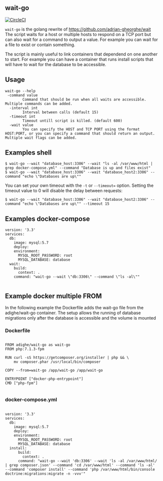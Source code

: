 ## wait-go

[![CircleCI](https://circleci.com/gh/adrian-gheorghe/wait-go.svg?style=svg)](https://circleci.com/gh/adrian-gheorghe/wait-go)

`wait-go` is the golang rewrite of https://github.com/adrian-gheorghe/wait
The script waits for a host or multiple hosts to respond on a TCP port but can also wait for a command to output a value. For example you can wait for a file to exist or contain something.

The script is mainly useful to link containers that dependend on one another to start. For example you can have a container that runs install scripts that will have to wait for the database to be accessible.

## Usage

```
wait-go --help
 -command value
    	Command that should be run when all waits are accessible. Multiple commands can be added.
  -interval int
    	Interval between calls (default 15)
  -timeout int
    	Timeout untill script is killed. (default 600)
  -wait value
    	You can specify the HOST and TCP PORT using the format HOST:PORT, or you can specify a command that should return an output. Multiple wait flags can be added.
```

## Examples shell

```
$ wait-go --wait "database_host:3306" --wait "ls -al /var/www/html | grep docker-compose.yml" --command "Database is up and files exist"
$ wait-go --wait "database_host:3306" --wait "database_host2:3306" --command "echo \"Databases are up\""
```

You can set your own timeout with the `-t` or `--timeout=` option.  Setting the timeout value to 0 will disable the delay between requests:

```
$ wait-go --wait "database_host:3306" --wait "database_host2:3306" --command "echo \"Databases are up\"" --timeout 15
```
## Examples docker-compose

```
version: '3.3'
services:
  db:
    image: mysql:5.7
    deploy:
    environment:
      MYSQL_ROOT_PASSWORD: root
      MYSQL_DATABASE: database
  wait:
    build:
      context: .
    command: "wait-go --wait \"db:3306\" --command \"ls -al\""
    
```

## Example docker multiple FROM

In the following example the Dockerfile adds the wait-go file from the adighe/wait-go container. 
The setup allows the running of database migrations only after the database is accessible and the volume is mounted

### Dockerfile
```

FROM adighe/wait-go as wait-go
FROM php:7.1.3-fpm

RUN curl -sS https://getcomposer.org/installer | php && \
    mv composer.phar /usr/local/bin/composer

COPY --from=wait-go /app/wait-go /app/wait-go

ENTRYPOINT ["docker-php-entrypoint"]
CMD ["php-fpm"]
    
```
### docker-compose.yml
```

version: '3.3'
services:
  db:
    image: mysql:5.7
    deploy:
    environment:
      MYSQL_ROOT_PASSWORD: root
      MYSQL_DATABASE: database
  install:
      build:
        context: .
      command: "wait-go --wait 'db:3306' --wait 'ls -al /var/www/html/ | grep composer.json' --command 'cd /var/www/html' --command 'ls -al' --command 'composer install' --command 'php /var/www/html/bin/console doctrine:migrations:migrate -n -vvv'"

```